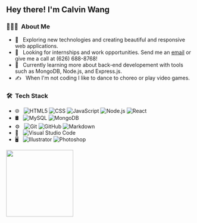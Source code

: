 <h2> Hey there! I'm Calvin Wang</h2>

<h3> 👨🏻‍💻 &nbsp;About Me </h3>

- 🤔 &nbsp; Exploring new technologies and creating beautiful and responsive web applications.
- 💼 &nbsp; Looking for internships and work opportunities. Send me an [email](mailto:calvinwang@yahoo.com) or give me a call at (626) 688-8768!
- 🌱 &nbsp; Currently learning more about back-end developement with tools such as MongoDB, Node.js, and Express.js.
- ✍️ &nbsp;  When I'm not coding I like to dance to choreo or play video games.

<h3> 🛠 &nbsp;Tech Stack</h3>

- 🌐 &nbsp;
  ![HTML5](https://img.shields.io/badge/-HTML5-333333?style=flat&logo=HTML5)
  ![CSS](https://img.shields.io/badge/-CSS-333333?style=flat&logo=CSS3&logoColor=1572B6)
  ![JavaScript](https://img.shields.io/badge/-JavaScript-333333?style=flat&logo=javascript)
  ![Node.js](https://img.shields.io/badge/-Node.js-333333?style=flat&logo=node.js)
  ![React](https://img.shields.io/badge/-React-333333?style=flat&logo=react)
- 🛢 &nbsp;
  ![MySQL](https://img.shields.io/badge/-MySQL-333333?style=flat&logo=mysql)
  ![MongoDB](https://img.shields.io/badge/-MongoDB-333333?style=flat&logo=mongodb)
- ⚙️ &nbsp;
  ![Git](https://img.shields.io/badge/-Git-333333?style=flat&logo=git)
  ![GitHub](https://img.shields.io/badge/-GitHub-333333?style=flat&logo=github)
  ![Markdown](https://img.shields.io/badge/-Markdown-333333?style=flat&logo=markdown)
- 🔧 &nbsp;
  ![Visual Studio Code](https://img.shields.io/badge/-Visual%20Studio%20Code-333333?style=flat&logo=visual-studio-code&logoColor=007ACC)
- 🖥 &nbsp;
  ![Illustrator](https://img.shields.io/badge/-Illustrator-333333?style=flat&logo=adobe-illustrator)
  ![Photoshop](https://img.shields.io/badge/-Photoshop-333333?style=flat&logo=adobe-photoshop)
  
  
<a href="https://github.com/cwang1996">
  <img height="180em" src="https://github-readme-stats.vercel.app/api/top-langs/?username=cwang1996&theme=buefy&layout=compact" />
</a>
